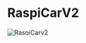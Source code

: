 # RaspiCarV2

![RasoiCarv2](https://drive.google.com/file/d/1xX-syMCDzHJIYQpnN1m4cr8eNf_MZrRS/view?usp=sharing)

